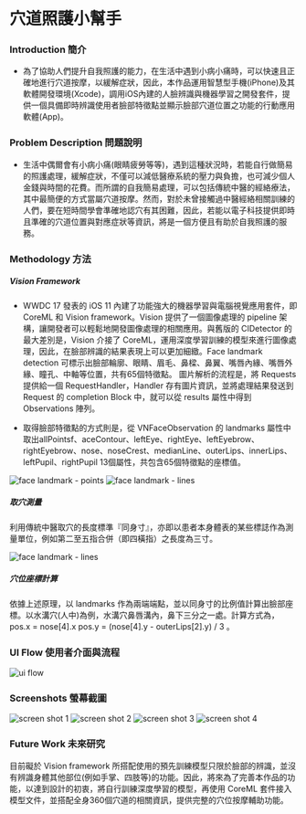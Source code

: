# 穴道照護小幫手

### Introduction  簡介

- 為了協助人們提升自我照護的能力，在生活中遇到小病小痛時，可以快速且正確地進行穴道按摩，以緩解症狀，因此，本作品運用智慧型手機(iPhone)及其軟體開發環境(Xcode)，調用iOS內建的人臉辨識與機器學習之開發套件，提供一個具備即時辨識使用者臉部特徵點並顯示臉部穴道位置之功能的行動應用軟體(App)。

### Problem Description 問題說明

- 生活中偶爾會有小病小痛(眼睛疲勞等等)，遇到這種狀況時，若能自行做簡易的照護處理，緩解症狀，不僅可以減低醫療系統的壓力與負擔，也可減少個人金錢與時間的花費。而所謂的自我簡易處理，可以包括傳統中醫的經絡療法，其中最簡便的方式當屬穴道按摩。然而，對於未曾接觸過中醫經絡相關訓練的人們，要在短時間學會準確地認穴有其困難，因此，若能以電子科技提供即時且準確的穴道位置與對應症狀等資訊，將是一個方便且有助於自我照護的服務。

### Methodology 方法

##### Vision Framework

- WWDC 17 發表的 iOS 11 內建了功能強大的機器學習與電腦視覺應用套件，即 CoreML 和 Vision framework。Vision 提供了一個圖像處理的 pipeline 架構，讓開發者可以輕鬆地開發圖像處理的相關應用。與舊版的 CIDetector 的最大差別是，Vision 介接了 CoreML，運用深度學習訓練的模型來進行圖像處理，因此，在臉部辨識的結果表現上可以更加細緻。Face landmark detection 可標示出臉部輪廓、眼睛、眉毛、鼻樑、鼻翼、嘴唇內緣、嘴唇外緣、瞳孔、中軸等位置，共有65個特徵點。 圖片解析的流程是，將 Requests 提供給一個 RequestHandler，Handler 存有圖片資訊，並將處理結果發送到 Request 的 completion Block 中，就可以從 results 屬性中得到 Observations 陣列。

- 取得臉部特徵點的方式則是，從 VNFaceObservation 的 landmarks 屬性中取出allPointsf、aceContour、leftEye、rightEye、leftEyebrow、rightEyebrow、nose、noseCrest、medianLine、outerLips、innerLips、leftPupil、rightPupil 13個屬性，共包含65個特徵點的座標值。

![face landmark - points](https://github.com/alexislintw/XueDaoCare/blob/master/report/pic1.png)
![face landmark - lines](https://github.com/alexislintw/XueDaoCare/blob/master/report/pic2.png)

##### 取穴測量
利用傳統中醫取穴的長度標準『同身寸』，亦即以患者本身體表的某些標誌作為測量單位，例如第二至五指合併（即四橫指）之長度為三寸。

![face landmark - lines](https://github.com/alexislintw/XueDaoCare/blob/master/report/pic3.png)

##### 穴位座標計算
依據上述原理，以 landmarks 作為兩端端點，並以同身寸的比例值計算出臉部座標。以水溝穴(人中)為例，水溝穴鼻唇溝內，鼻下三分之一處。計算方式為，
pos.x = nose[4].x
pos.y = (nose[4].y - outerLips[2].y) / 3 。

### UI Flow 使用者介面與流程
![ui flow](https://github.com/alexislintw/XueDaoCare/blob/master/report/uiflow.png)

### Screenshots 螢幕截圖
![screen shot 1](https://github.com/alexislintw/XueDaoCare/blob/master/report/ScreenShot_1.png)
![screen shot 2](https://github.com/alexislintw/XueDaoCare/blob/master/report/ScreenShot_2.png)
![screen shot 3](https://github.com/alexislintw/XueDaoCare/blob/master/report/ScreenShot_3.png)
![screen shot 4](https://github.com/alexislintw/XueDaoCare/blob/master/report/ScreenShot_4.png)

### Future Work 未來研究

目前礙於 Vision framework 所搭配使用的預先訓練模型只限於臉部的辨識，並沒有辨識身體其他部位(例如手掌、四肢等)的功能。因此，將來為了完善本作品的功能，以達到設計的初衷，將自行訓練深度學習的模型，再使用 CoreML 套件接入模型文件，並搭配全身360個穴道的相關資訊，提供完整的穴位按摩輔助功能。
